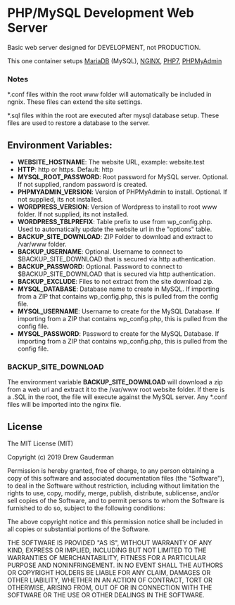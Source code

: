 # PHP/MySQL Development Web Server

Basic web server designed for DEVELOPMENT, not PRODUCTION.

This one container setups [MariaDB](https://mariadb.com/) (MySQL), [NGINX](https://www.nginx.com/), [PHP7](https://php.net), [PHPMyAdmin](https://github.com/phpmyadmin/phpmyadmin)

### Notes

\*.conf files within the root www folder will automatically be included in ngnix. These files can extend the site settings.

\*.sql files within the root are executed after mysql database setup. These files are used to restore a database to the server.

## Environment Variables:

- **WEBSITE_HOSTNAME**: The website URL, example: website.test
- **HTTP**: http or https. Default: http
- **MYSQL_ROOT_PASSWORD**: Root password for MySQL server. Optional. If not supplied, random password is created.
- **PHPMYADMIN_VERSION**: Version of PHPMyAdmin to install. Optional. If not supplied, its not installed.
- **WORDPRESS_VERSION**: Version of Wordpress to install to root www folder. If not supplied, its not installed.
- **WORDPRESS_TBLPREFIX**: Table prefix to use from wp_config.php. Used to automatically update the website url in the "options" table.
- **BACKUP_SITE_DOWNLOAD**: ZIP Folder to download and extract to /var/www folder.
- **BACKUP_USERNAME**: Optional. Username to connect to \$BACKUP_SITE_DOWNLOAD that is secured via http authentication.
- **BACKUP_PASSWORD**: Optional. Password to connect to \$BACKUP_SITE_DOWNLOAD that is secured via http authentication.
- **BACKUP_EXCLUDE**: Files to not extract from the site download zip.
- **MYSQL_DATABASE**: Database name to create in MySQL. If importing from a ZIP that contains wp_config.php, this is pulled from the config file.
- **MYSQL_USERNAME**: Username to create for the MySQL Database. If importing from a ZIP that contains wp_config.php, this is pulled from the config file.
- **MYSQL_PASSWORD**: Password to create for the MySQL Database. If importing from a ZIP that contains wp_config.php, this is pulled from the config file.

### BACKUP_SITE_DOWNLOAD

The environment variable **BACKUP_SITE_DOWNLOAD** will download a zip from a web url and extract it to the /var/www root website folder. If there is a .SQL in the root, the file will execute against the MySQL server. Any \*.conf files will be imported into the nginx file.

## License

The MIT License (MIT)

Copyright (c) 2019 Drew Gauderman

Permission is hereby granted, free of charge, to any person obtaining a copy of this software and associated documentation files (the "Software"), to deal in the Software without restriction, including without limitation the rights to use, copy, modify, merge, publish, distribute, sublicense, and/or sell copies of the Software, and to permit persons to whom the Software is furnished to do so, subject to the following conditions:

The above copyright notice and this permission notice shall be included in all copies or substantial portions of the Software.

THE SOFTWARE IS PROVIDED "AS IS", WITHOUT WARRANTY OF ANY KIND, EXPRESS OR IMPLIED, INCLUDING BUT NOT LIMITED TO THE WARRANTIES OF MERCHANTABILITY, FITNESS FOR A PARTICULAR PURPOSE AND NONINFRINGEMENT. IN NO EVENT SHALL THE AUTHORS OR COPYRIGHT HOLDERS BE LIABLE FOR ANY CLAIM, DAMAGES OR OTHER LIABILITY, WHETHER IN AN ACTION OF CONTRACT, TORT OR OTHERWISE, ARISING FROM, OUT OF OR IN CONNECTION WITH THE SOFTWARE OR THE USE OR OTHER DEALINGS IN THE SOFTWARE.
